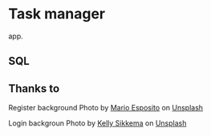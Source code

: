 # Task manager

app.

## SQL

## Thanks to

Register background Photo by <a href="https://unsplash.com/@shot__seeker?utm_content=creditCopyText&utm_medium=referral&utm_source=unsplash">Mario Esposito</a> on <a href="https://unsplash.com/photos/a-plane-flying-in-the-sky-over-a-forest-3lembc75Y5o?utm_content=creditCopyText&utm_medium=referral&utm_source=unsplash">Unsplash</a>

Login backgroun Photo by <a href="https://unsplash.com/@kellysikkema?utm_content=creditCopyText&utm_medium=referral&utm_source=unsplash">Kelly Sikkema</a> on <a href="https://unsplash.com/photos/six-white-sticky-notes--1_RZL8BGBM?utm_content=creditCopyText&utm_medium=referral&utm_source=unsplash">Unsplash</a>
